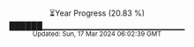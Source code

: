 <p align="center">
⏳Year Progress (20.83 %)<br>
██████▁▁▁▁▁▁▁▁▁▁▁▁▁▁▁▁▁▁▁▁▁▁▁▁ <br>
<sub>Updated: Sun, 17 Mar 2024 06:02:39 GMT</sub>
</p>

